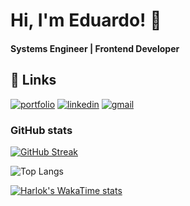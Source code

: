 
# Hi, I'm Eduardo! 👋
#### Systems Engineer | Frontend Developer

## 🔗 Links
[![portfolio](https://img.shields.io/badge/my_portfolio-000?style=for-the-badge&logo=ko-fi&logoColor=white)](https://portafolio-eduardo-tapia.web.app/)
[![linkedin](https://img.shields.io/badge/linkedin-0A66C2?style=for-the-badge&logo=linkedin&logoColor=white)](https://www.linkedin.com/in/eduardotapiapadilla)
[![gmail](https://img.shields.io/badge/gmail-D14836?style=for-the-badge&logo=gmail&logoColor=white)](mailto:eduardotapiapadilla@gmail.com)

### GitHub stats
[![GitHub Streak](https://github-readme-streak-stats.herokuapp.com?user=Eduardo23o1&theme=dark)](https://git.io/streak-stats)

![Top Langs](https://github-readme-stats.vercel.app/api/top-langs/?username=anuraghazra&hide_progress=true)

[![Harlok's WakaTime stats](https://github-readme-stats.vercel.app/api/wakatime?username=ffflabs)](https://github.com/anuraghazra/github-readme-stats)
